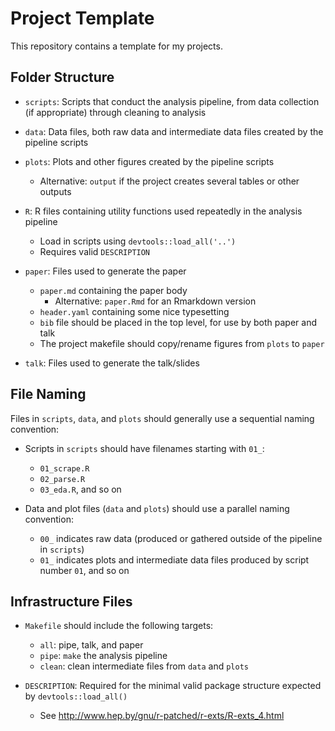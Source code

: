 # Project Template #

This repository contains a template for my projects.  


## Folder Structure ##
- `scripts`: Scripts that conduct the analysis pipeline, from data collection (if appropriate) through cleaning to analysis

- `data`: Data files, both raw data and intermediate data files created by the pipeline scripts

- `plots`: Plots and other figures created by the pipeline scripts
	- Alternative: `output` if the project creates several tables or other outputs

- `R`: R files containing utility functions used repeatedly in the analysis pipeline
	- Load in scripts using `devtools::load_all('..')`
	- Requires valid `DESCRIPTION`

- `paper`: Files used to generate the paper
	- `paper.md` containing the paper body
		- Alternative: `paper.Rmd` for an Rmarkdown version
	- `header.yaml` containing some nice typesetting
	- `bib` file should be placed in the top level, for use by both paper and talk
	- The project makefile should copy/rename figures from `plots` to `paper`

- `talk`: Files used to generate the talk/slides
	

## File Naming ##
Files in `scripts`, `data`, and `plots` should generally use a sequential naming convention:  

- Scripts in `scripts` should have filenames starting with `01_`:
	- `01_scrape.R`
	- `02_parse.R`
	- `03_eda.R`, and so on
	
- Data and plot files (`data` and `plots`) should use a parallel naming convention:  
	- `00_` indicates raw data (produced or gathered outside of the pipeline in `scripts`)
	- `01_` indicates plots and intermediate data files produced by script number `01`, and so on
	

## Infrastructure Files ##
- `Makefile` should include the following targets: 
	- `all`: pipe, talk, and paper
	- `pipe`: `make` the analysis pipeline
	- `clean`: clean intermediate files from `data` and `plots`
	
- `DESCRIPTION`: Required for the minimal valid package structure expected by `devtools::load_all()`
	- See <http://www.hep.by/gnu/r-patched/r-exts/R-exts_4.html>

